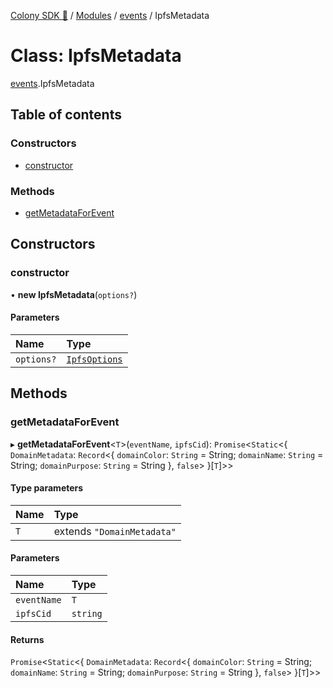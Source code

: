[Colony SDK 🚀](../README.md) / [Modules](../modules.md) / [events](../modules/events.md) / IpfsMetadata

# Class: IpfsMetadata

[events](../modules/events.md).IpfsMetadata

## Table of contents

### Constructors

- [constructor](events.IpfsMetadata.md#constructor)

### Methods

- [getMetadataForEvent](events.IpfsMetadata.md#getmetadataforevent)

## Constructors

### constructor

• **new IpfsMetadata**(`options?`)

#### Parameters

| Name | Type |
| :------ | :------ |
| `options?` | [`IpfsOptions`](../interfaces/events.IpfsOptions.md) |

## Methods

### getMetadataForEvent

▸ **getMetadataForEvent**<`T`\>(`eventName`, `ipfsCid`): `Promise`<`Static`<{ `DomainMetadata`: `Record`<{ `domainColor`: `String` = String; `domainName`: `String` = String; `domainPurpose`: `String` = String }, ``false``\>  }[`T`]\>\>

#### Type parameters

| Name | Type |
| :------ | :------ |
| `T` | extends ``"DomainMetadata"`` |

#### Parameters

| Name | Type |
| :------ | :------ |
| `eventName` | `T` |
| `ipfsCid` | `string` |

#### Returns

`Promise`<`Static`<{ `DomainMetadata`: `Record`<{ `domainColor`: `String` = String; `domainName`: `String` = String; `domainPurpose`: `String` = String }, ``false``\>  }[`T`]\>\>

